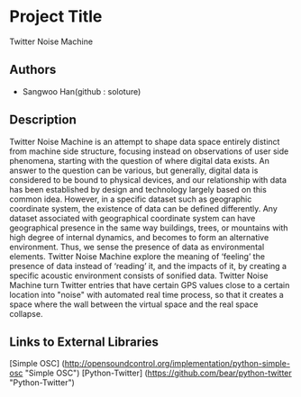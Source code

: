 # Project Title
Twitter Noise Machine

## Authors
- Sangwoo Han(github : soloture)

## Description
Twitter Noise Machine is an attempt to shape data space entirely distinct from machine side structure, focusing instead on observations of user side phenomena, starting with the question of where digital data exists. An answer to the question can be various, but generally, digital data is considered to be bound to physical devices, and our relationship with data has been established by design and technology largely based on this common idea. However, in a specific dataset such as geographic coordinate system, the existence of data can be defined differently. Any dataset associated with geographical coordinate system can have geographical presence in the same way buildings, trees, or mountains with high degree of internal dynamics, and becomes to form an alternative environment. Thus, we sense the presence of data as environmental elements. Twitter Noise Machine explore the meaning of ‘feeling’ the presence of data instead of ‘reading’ it, and the impacts of it, by creating a specific acoustic environment consists of sonified data. Twitter Noise Machine turn Twitter entries that have certain GPS values close to a certain location into "noise" with automated real time process, so that it creates a space where the wall between the virtual space and the real space collapse. 

## Links to External Libraries
[Simple OSC] (http://opensoundcontrol.org/implementation/python-simple-osc "Simple OSC")
[Python-Twitter] (https://github.com/bear/python-twitter "Python-Twitter")

